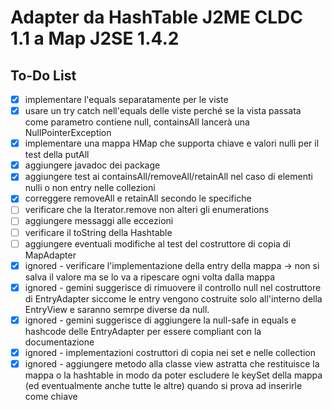 # Adapter da HashTable J2ME CLDC 1.1 a Map J2SE 1.4.2

## To-Do List
- [x] implementare l'equals separatamente per le viste
- [x] usare un try catch nell'equals delle viste perché se la vista passata come parametro contiene null, containsAll lancerà una NullPointerException
- [x] implementare una mappa HMap che supporta chiave e valori nulli per il test della putAll
- [x] aggiungere javadoc dei package
- [x] aggiungere test ai containsAll/removeAll/retainAll nel caso di elementi nulli o non entry nelle collezioni
- [x] correggere removeAll e retainAll secondo le specifiche
- [ ] verificare che la Iterator.remove non alteri gli enumerations
- [ ] aggiungere messaggi alle eccezioni
- [ ] verificare il toString della Hashtable
- [ ] aggiungere eventuali modifiche al test del costruttore di copia di MapAdapter
- [x] ignored - verificare l'implementazione della entry della mappa -> non si salva il valore ma se lo va a ripescare ogni volta dalla mappa
- [x] ignored - gemini suggerisce di rimuovere il controllo null nel costruttore di EntryAdapter siccome le entry vengono costruite solo all'interno della EntryView e saranno semrpe diverse da null.
- [x] ignored - gemini suggerisce di aggiungere la null-safe in equals e hashcode delle EntryAdapter per essere compliant con la documentazione
- [x] ignored - implementazioni costruttori di copia nei set e nelle collection
- [x] ignored - aggiungere metodo alla classe view astratta che restituisce la mappa o la hashtable in modo da poter escludere le keySet della mappa (ed eventualmente anche tutte le altre) quando si prova ad inserirle come chiave
